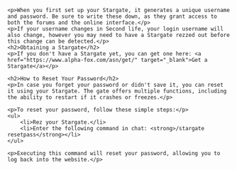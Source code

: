     <p>When you first set up your Stargate, it generates a unique username and password. Be sure to write these down, as they grant access to both the forums and the online interface.</p>
    <p>If your username changes in Second life, your login username will also change, however you may need to have a Stargate rezzed out before this change can be detected.</p>
    <h2>Obtaining a Stargate</h2>
    <p>If you don't have a Stargate yet, you can get one here: <a href="https://www.alpha-fox.com/asn/get/" target="_blank">Get a Stargate</a></p>

    <h2>How to Reset Your Password</h2>
    <p>In case you forget your password or didn't save it, you can reset it using your Stargate. The gate offers multiple functions, including the ability to restart if it crashes or freezes.</p>

    <p>To reset your password, follow these simple steps:</p>
    <ul>
        <li>Rez your Stargate.</li>
        <li>Enter the following command in chat: <strong>/stargate resetpass</strong></li>
    </ul>

    <p>Executing this command will reset your password, allowing you to log back into the website.</p>
